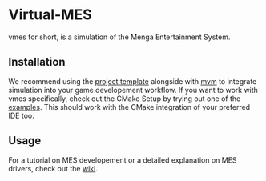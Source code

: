 # Virtual-MES
vmes for short, is a simulation of the Menga Entertainment System.

## Installation
We recommend using the [project template](https://github.com/menga-team/MES-Project) alongside with
[mvm](https://github.com/menga-team/mes-version-manager) to integrate simulation into your game
developement workflow. If you want to work with vmes specifically, check out the CMake Setup by trying
out one of the [examples](examples). This should work with the CMake integration of your preferred IDE too.

## Usage
For a tutorial on MES developement or a detailed explanation on MES drivers, check out the
[wiki](https://github.com/menga-team/MES/wiki).
